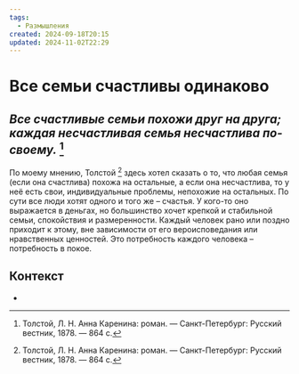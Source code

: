 ```yaml
---
tags:
  - Размышления
created: 2024-09-18T20:15
updated: 2024-11-02T22:29
---
```

# Все семьи счастливы одинаково

## ***Все счастливые семьи похожи друг на друга; каждая несчастливая семья несчастлива по-своему.*** [^1]


По моему мнению, Толстой [^1] здесь хотел сказать о то, что любая семья (если она счастлива) похожа на остальные, а если она несчастлива, то у неё есть свои, индивидуальные проблемы, непохожие на остальных.
По сути все люди хотят одного и того же – счастья. У кого-то оно выражается в деньгах, но большинство хочет крепкой и стабильной семьи, спокойствия и размеренности. Каждый человек рано или поздно приходит к этому, вне зависимости от его вероисповедания или нравственных ценностей. Это потребность каждого человека – потребность в покое. 
## Контекст
- 

[^1]: Толстой, Л. Н. Анна Каренина: роман. — Санкт-Петербург: Русский вестник, 1878. — 864 с.